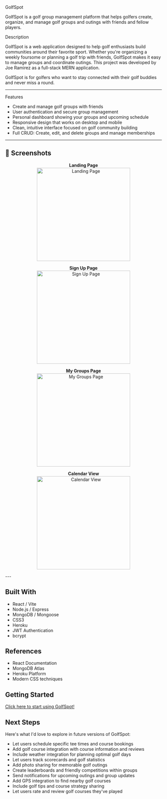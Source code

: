  GolfSpot

GolfSpot is a golf group management platform that helps golfers create, organize, and manage golf groups and outings with friends and fellow players.

Description

GolfSpot is a web application designed to help golf enthusiasts build communities around their favorite sport. Whether you're organizing a weekly foursome or planning a golf trip with friends, GolfSpot makes it easy to manage groups and coordinate outings. This project was developed by Joe Ramirez as a full-stack MERN application.

GolfSpot is for golfers who want to stay connected with their golf buddies and never miss a round.

---

Features

- Create and manage golf groups with friends
- User authentication and secure group management
- Personal dashboard showing your groups and upcoming schedule
- Responsive design that works on desktop and mobile
- Clean, intuitive interface focused on golf community building
- Full CRUD: Create, edit, and delete groups and manage memberships

---

## 📸 Screenshots

<div align="center">

**Landing Page**  
<img src="https://imgur.com/sJtUFQd.png" alt="Landing Page" width="300px">

**Sign Up Page**  
<img src="https://imgur.com/xK3vElS.png" alt="Sign Up Page" width="300px">

**My Groups Page**  
<img src="https://imgur.com/Ojx6XNA.png" alt="My Groups Page" width="300px">

**Calendar View**  
<img src="https://imgur.com/7rRiuIY.png" alt="Calendar View" width="300px">

</div>
---

## Built With

- React / Vite
- Node.js / Express
- MongoDB / Mongoose
- CSS3
- Heroku
- JWT Authentication
- bcrypt

## References

- React Documentation
- MongoDB Atlas
- Heroku Platform
- Modern CSS techniques

## Getting Started

[Click here to start using GolfSpot!](https://swinglink-3564006bf37d.herokuapp.com/)



## Next Steps

Here's what I'd love to explore in future versions of GolfSpot:

- Let users schedule specific tee times and course bookings
- Add golf course integration with course information and reviews
- Include weather integration for planning optimal golf days
- Let users track scorecards and golf statistics
- Add photo sharing for memorable golf outings
- Create leaderboards and friendly competitions within groups
- Send notifications for upcoming outings and group updates
- Add GPS integration to find nearby golf courses
- Include golf tips and course strategy sharing
- Let users rate and review golf courses they've played